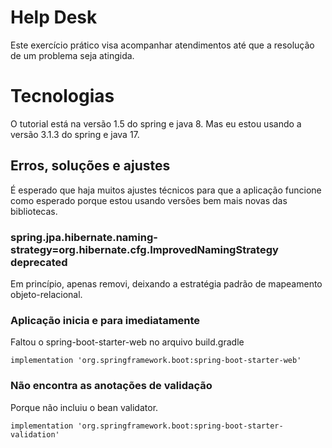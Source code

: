 # Help Desk
Este exercício prático visa acompanhar atendimentos até que a resolução de um problema seja atingida.

# Tecnologias
O tutorial está na versão 1.5 do spring e java 8. Mas eu estou usando a versão 3.1.3 do spring e java 17.

## Erros, soluções e ajustes

É esperado que haja muitos ajustes técnicos para que a aplicação funcione como esperado porque estou usando versões bem mais novas das bibliotecas.

### spring.jpa.hibernate.naming-strategy=org.hibernate.cfg.ImprovedNamingStrategy deprecated

Em princípio, apenas removi, deixando a estratégia padrão de mapeamento objeto-relacional.

### Aplicação inicia e para imediatamente

Faltou o spring-boot-starter-web no arquivo build.gradle

	implementation 'org.springframework.boot:spring-boot-starter-web'

### Não encontra as anotações de validação
Porque não incluiu o bean validator.

    implementation 'org.springframework.boot:spring-boot-starter-validation'
